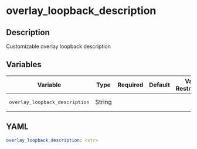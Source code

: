 # overlay_loopback_description

## Description

Customizable overlay loopback description

## Variables

| Variable | Type | Required | Default | Value Restrictions | Description |
| -------- | ---- | -------- | ------- | ------------------ | ----------- |
| <pre>overlay_loopback_description | String |  |  |  |  |

## YAML

```yaml
overlay_loopback_description: <str>
```